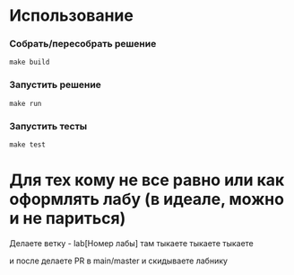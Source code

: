 

# Использование

### Собрать/пересобрать решение

```
make build
```

### Запустить решение

```
make run
```

### Запустить тесты

```
make test
```

# Для тех кому не все равно или как оформлять лабу (в идеале, можно и не париться)


Делаете ветку - lab[Номер лабы]
там тыкаете тыкаете тыкаете

и после делаете PR в main/master и скидываете лабнику
